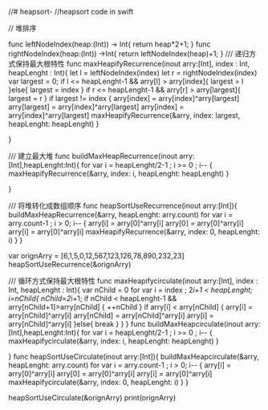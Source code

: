 //# heapsort-
//heapsort code in swift



// 堆排序



func leftNodeIndex(heap:(Int)) -> Int{
    return heap*2+1;
}
func rightNodeIndex(heap:(Int)) ->Int{
    return leftNodeIndex(heap)+1;
}
/// 递归方式保持最大根特性
func maxHeapifyRecurrence(inout arry:[Int], index : Int, heapLenght : Int){
    let l = leftNodeIndex(index)
    let r = rightNodeIndex(index)
    var largest = 0;
    if l <= heapLenght-1 && arry[l] > arry[index]{
        largest = l
    }else{
        largest = index
    }
    if r <= heapLenght-1 && arry[r] > arry[largest]{
        largest = r
    }
    if largest != index {
        arry[index] = arry[index]^arry[largest]
        arry[largest] = arry[index]^arry[largest]
        arry[index] = arry[index]^arry[largest]
        maxHeapifyRecurrence(&arry, index: largest, heapLenght: heapLenght)
    }
    
    
}


/// 建立最大堆
func buildMaxHeapRecurrence(inout arry:[Int],heapLenght:Int){
    for var i = heapLenght/2-1 ; i >= 0 ; i-- {
        maxHeapifyRecurrence(&arry, index: i, heapLenght: heapLenght)
    }
    
}

/// 将堆转化成数组顺序
func heapSortUseRecurrence(inout arry:[Int]){
    buildMaxHeapRecurrence(&arry, heapLenght: arry.count)
    for var i = arry.count-1 ; i > 0; i-- {
        arry[i] = arry[0]^arry[i]
        arry[0] = arry[0]^arry[i]
        arry[i] = arry[0]^arry[i]
        maxHeapifyRecurrence(&arry, index: 0, heapLenght: i)
    }
}



var orignArry = [6,1,5,0,12,567,123,126,78,890,232,23]
heapSortUseRecurrence(&orignArry)



/// 循环方式保持最大根特性
func maxHeapifycirculate(inout arry:[Int], index : Int, heapLenght : Int){
    var nChild = 0
    for var i = index ; 2*i+1 < heapLenght; i=nChild{
        nChild=2*i+1;
        if nChild < heapLenght-1 && arry[nChild+1]>arry[nChild] {
            ++nChild
        }
        if arry[i] < arry[nChild] {
            arry[i] = arry[nChild]^arry[i]
            arry[nChild] = arry[nChild]^arry[i]
            arry[i] = arry[nChild]^arry[i]
        }else{
            break
        }
    }
}
func buildMaxHeapcirculate(inout arry:[Int],heapLenght:Int){
    for var i = heapLenght/2-1 ; i >= 0 ; i-- {
        maxHeapifycirculate(&arry, index: i, heapLenght: heapLenght)
    }
    
}
func heapSortUseCirculate(inout arry:[Int]){
    buildMaxHeapcirculate(&arry, heapLenght: arry.count)
    for var i = arry.count-1 ; i > 0; i-- {
        arry[i] = arry[0]^arry[i]
        arry[0] = arry[0]^arry[i]
        arry[i] = arry[0]^arry[i]
        maxHeapifycirculate(&arry, index: 0, heapLenght: i)
    }
}

heapSortUseCirculate(&orignArry)
print(orignArry)
